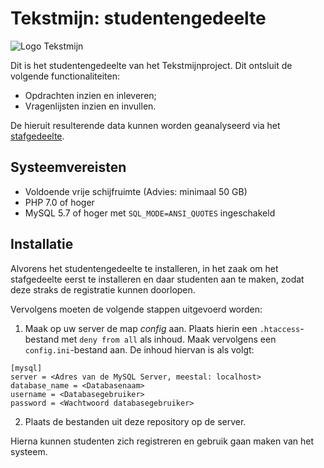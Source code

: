 
# Tekstmijn: studentengedeelte
![Logo Tekstmijn](https://tekstmijn.nl/staff/assets/img/mailheader.png)

Dit is het studentengedeelte van het Tekstmijnproject. 
Dit ontsluit de volgende functionaliteiten:
*   Opdrachten inzien en inleveren;
*   Vragenlijsten inzien en invullen.

De hieruit resulterende data kunnen worden geanalyseerd via het
[stafgedeelte](https://www.github.com/leonmelein/hofstad_staff).

## Systeemvereisten
*   Voldoende vrije schijfruimte (Advies: minimaal 50 GB)
*   PHP 7.0 of hoger
*   MySQL 5.7 of hoger met `SQL_MODE=ANSI_QUOTES` ingeschakeld

## Installatie
Alvorens het studentengedeelte te installeren, 
in het zaak om het stafgedeelte eerst te installeren 
en daar studenten aan te maken, zodat deze straks
de registratie kunnen doorlopen.

Vervolgens moeten de volgende stappen uitgevoerd worden: 
1.  Maak op uw server de map _config_ aan. Plaats hierin een `.htaccess`-bestand
met `deny from all` als inhoud. Maak vervolgens een `config.ini`-bestand
aan. De inhoud hiervan is als volgt: 
```
[mysql]
server = <Adres van de MySQL Server, meestal: localhost>
database_name = <Databasenaam>
username = <Databasegebruiker>
password = <Wachtwoord databasegebruiker>
```

2.  Plaats de bestanden uit deze repository op de server.

Hierna kunnen studenten zich registreren en gebruik 
gaan maken van het systeem.

